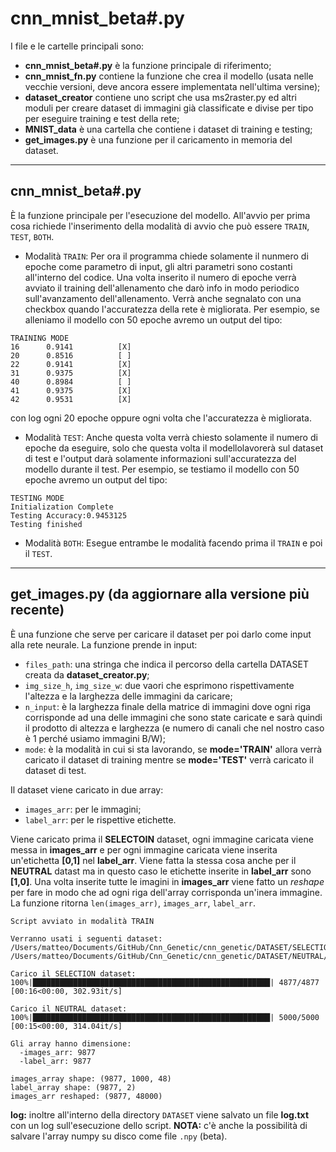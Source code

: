 # cnn_mnist_beta#.py
I file e le cartelle principali sono:
* **cnn_mnist_beta#.py** è la funzione principale di riferimento;
* **cnn_mnist_fn.py** contiene la funzione che crea il modello (usata nelle vecchie versioni, deve ancora essere implementata nell'ultima versine);
* **dataset_creator** contiene uno script che usa ms2raster.py ed altri moduli per creare dataset di immagini già classificate e divise per tipo per eseguire training e test della rete;
* **MNIST_data** è una cartella che contiene i dataset di training e testing;
* **get_images.py** è una funzione per il caricamento in memoria del dataset.

---
## cnn_mnist_beta#.py

È la funzione principale per l'esecuzione del modello. All'avvio per prima cosa richiede l'inserimento della modalità di avvio che può essere `TRAIN`, `TEST`, `BOTH`.

* Modalità `TRAIN`: Per ora il programma chiede solamente il nunmero di epoche come parametro di input, gli altri parametri sono costanti all'interno del codice. Una volta inserito il numero di epoche verrà avviato il training dell'allenamento che darò info in modo periodico sull'avanzamento dell'allenamento. Verrà anche segnalato con una checkbox quando l'accuratezza della rete è migliorata. Per esempio, se alleniamo il modello con 50 epoche avremo un output del tipo:

```
TRAINING MODE
16      0.9141          [X]
20      0.8516          [ ]
22      0.9141          [X]
31      0.9375          [X]
40      0.8984          [ ]
41      0.9375          [X]
42      0.9531          [X]
```
con log ogni 20 epoche oppure ogni volta che l'accuratezza è migliorata.

* Modalità `TEST`: Anche questa volta verrà chiesto solamente il numero di epoche da eseguire, solo che questa volta il modellolavorerà sul dataset di test e l'output darà solamente informazioni sull'accuratezza del modello durante il test. Per esempio, se testiamo il modello con 50 epoche avremo un output del tipo:

```
TESTING MODE
Initialization Complete
Testing Accuracy:0.9453125
Testing finished
```
* Modalità `BOTH`: Esegue entrambe le modalità facendo prima il `TRAIN` e poi il `TEST`.

---

## get_images.py (da aggiornare alla versione più recente)
È una funzione che serve per caricare il dataset per poi darlo come input alla rete neurale. La funzione prende in input:
* `files_path`: una stringa che indica il percorso della cartella DATASET creata da **dataset_creator.py**;
* `img_size_h`, `img_size_w`: due vaori che esprimono rispettivamente l'altezza e la larghezza delle immagini da caricare;
* `n_input`: è la larghezza finale della matrice di immagini dove ogni riga corrisponde ad una delle immagini che sono state caricate e sarà quindi il prodotto di altezza e larghezza (e numero di canali che nel nostro caso è 1 perché usiamo immagini B/W);
* `mode`: è la modalità in cui si sta lavorando, se **mode='TRAIN'** allora verrà caricato il dataset di training mentre se **mode='TEST'** verrà caricato il dataset di test.

Il dataset viene caricato in due array:
* `images_arr`: per le immagini;
* `label_arr`: per le rispettive etichette.

Viene caricato prima il **SELECTOIN** dataset, ogni immagine caricata viene messa in **images_arr** e per ogni immagine caricata viene inserita un'etichetta **[0,1]** nel **label_arr**. 
Viene fatta la stessa cosa anche per il **NEUTRAL** datast ma in questo caso le etichette inserite in **label_arr** sono **[1,0]**.
Una volta inserite tutte le imagini in **images_arr** viene fatto un *reshape* per fare in modo che ad ogni riga dell'array corrisponda un'inera immagine.
La funzione ritorna `len(images_arr)`, `images_arr`, `label_arr`.

```
Script avviato in modalità TRAIN

Verranno usati i seguenti dataset:
/Users/matteo/Documents/GitHub/Cnn_Genetic/cnn_genetic/DATASET/SELECTION/TRAIN_IMG/
/Users/matteo/Documents/GitHub/Cnn_Genetic/cnn_genetic/DATASET/NEUTRAL/TRAIN_IMG/

Carico il SELECTION dataset:
100%|█████████████████████████████████████████████████████| 4877/4877 [00:16<00:00, 302.93it/s]

Carico il NEUTRAL dataset:
100%|█████████████████████████████████████████████████████| 5000/5000 [00:15<00:00, 314.04it/s]

Gli array hanno dimensione:
  -images_arr: 9877
  -label_arr: 9877

images_array shape: (9877, 1000, 48)
label_array shape: (9877, 2)
images_arr reshaped: (9877, 48000)
```

**log:** inoltre all'interno della directory `DATASET` viene salvato un file **log.txt** con un log sull'esecuzione dello script. 
**NOTA:** c'è anche la possibilità di salvare l'array numpy su disco come file `.npy` (beta).